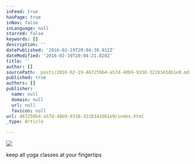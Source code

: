 ```yaml
---
inFeed: true
hasPage: true
inNav: false
inLanguage: null
starred: false
keywords: []
description: ''
datePublished: '2016-02-19T20:04:30.912Z'
dateModified: '2016-02-19T20:04:21.820Z'
title: ''
author: []
sourcePath: _posts/2016-02-19-467259b4-a57d-40b9-9338-3228343db1e9.md
published: true
authors: []
publisher:
  name: null
  domain: null
  url: null
  favicon: null
url: 467259b4-a57d-40b9-9338-3228343db1e9/index.html
_type: Article

---
```

![](https://the-grid-user-content.s3-us-west-2.amazonaws.com/c4c168f1-4f3f-4f73-95ef-914678bf8b24.JPG)

keep all yoga classes at your fingertips